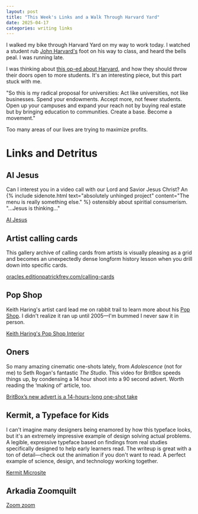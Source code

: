 ```yaml
---
layout: post
title: "This Week's Links and a Walk Through Harvard Yard"
date: 2025-04-17
categories: writing links
---
```


I walked my bike through Harvard Yard on my way to work today. I watched a student rub [John Harvard's](https://news.harvard.edu/gazette/story/2019/09/iconic-john-harvard-statue-is-the-star-of-the-yard/) foot on his way to class, and heard the bells peal. I was running late.

I was thinking about [this op-ed about Harvard](https://www.nytimes.com/2025/04/14/opinion/trump-higher-education.html), and how they should throw their doors open to more students. It's an interesting piece, but this part stuck with me. 

"So this is my radical proposal for universities: Act like universities, not like businesses. Spend your endowments. Accept more, not fewer students. Open up your campuses and expand your reach not by buying real estate but by bringing education to communities. Create a base. Become a movement."

Too many areas of our lives are trying to maximize profits.

# Links and Detritus

## AI Jesus
Can I interest you in a video call with our Lord and Savior Jesus Christ? An {% include sidenote.html text="absolutely unhinged project" content="The menu is really something else." %} ostensibly about spiritial consumerism. "...Jesus is thinking..."

[AI Jesus](https://www.aijesus.live/)

## Artist calling cards 
This gallery archive of calling cards from artists is visually pleasing as a grid and becomes an unexpectedly dense longform history lesson when you drill down into specific cards. 

[oracles.editionpatrickfrey.com/calling-cards](https://oracles.editionpatrickfrey.com/calling-cards)

## Pop Shop
Keith Haring's artist card lead me on rabbit trail to learn more about his [Pop Shop](https://en.wikipedia.org/wiki/Pop_Shop?useskin=vector). I didn't realize it ran up until 2005—I'm bummed I never saw it in person.

[Keith Haring's Pop Shop Interior](https://www.google.com/search?q=292+lafayette+keith+haring+pop+shop+store+interior&sca_esv=4b2a9fe84d6be48a&udm=2&biw=1455&bih=973&ei=ohcBaOfqKajV5NoP9rOtwA0&ved=0ahUKEwjnw5jXqt-MAxWoKlkFHfZZC9gQ4dUDCBE&uact=5&oq=292+lafayette+keith+haring+pop+shop+store+interoir&gs_lp=EgNpbWciMjI5MiBsYWZheWV0dGUga2VpdGggaGFyaW5nIHBvcCBzaG9wIHN0b3JlIGludGVyb2lySOUDUABYAHAAeACQAQCYATSgATSqAQExuAEDyAEAmAIAoAIAmAMA4gMFEgExIECIBgGSBwCgBy2yBwC4BwA&sclient=img)

## Oners
So many amazing cinematic one-shots lately, from *Adolescence* (not for me) to Seth Rogan's fantastic *The Studio*. This video for BritBox speeds things up, by condensing a 14 hour shoot into a 90 second advert. Worth reading the ‘making of’ article, too.

[BritBox’s new advert is a 14-hours-long one-shot take](https://www.itsnicethat.com/articles/uncommon-blinkink-britbox-advertising-project-100425)

## Kermit, a Typeface for Kids
I can't imagine many designers being enamored by how this typeface looks, but it's an extremely impressive example of design solving actual problems. A legible, expressive typeface based on findings from real studies specifically designed to help early learners read. The writeup is great with a ton of detail—check out the animation if you don't want to read. A perfect example of science, design, and technology working together.

[Kermit Microsite](https://kermit-font.com/)

## Arkadia Zoomquilt
[Zoom zoom](https://arkadia.xyz/)